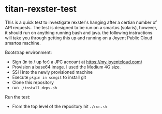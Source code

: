 titan-rexster-test
==================

This is a quick test to investigate rexster's hanging after a certian number of API requests. The test is designed to be run on a smartos (solaris), however, it should run on anything running bash and java. the following instructions will take you through getting this up and running on a Joyent Public Cloud smartos machine.

Bootstrap environment:
* Sign (in to / up for) a JPC account at https://my.joyentcloud.com/
* Provision a base64 image. I used the Medium 4G size.
* SSH into the newly provisioned machine
* Execute `pkgin in scmgit` to install git
* Clone this repository
* run `./install_deps.sh`

Run the test:
* From the top level of the repository hit `./run.sh`
